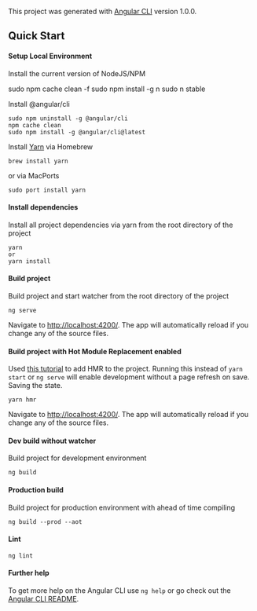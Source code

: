 
This project was generated with [Angular CLI](https://github.com/angular/angular-cli) version 1.0.0.

## Quick Start
#### Setup Local Environment
Install the current version of NodeJS/NPM

  sudo npm cache clean -f
	sudo npm install -g n
	sudo n stable
    
Install @angular/cli

    sudo npm uninstall -g @angular/cli
    npm cache clean
    sudo npm install -g @angular/cli@latest
    
Install [Yarn](https://yarnpkg.com/en/)
via Homebrew

    brew install yarn
    
or via MacPorts

    sudo port install yarn
    
#### Install dependencies
Install all project dependencies via yarn from the root directory of the project

	yarn
	or
	yarn install

#### Build project
Build project and start watcher from the root directory of the project

	ng serve
	
Navigate to [http://localhost:4200/](http://localhost:4200/). The app will automatically reload if you change any of the source files.

#### Build project with Hot Module Replacement enabled
Used [this tutorial](https://medium.com/@beeman/tutorial-enable-hrm-in-angular-cli-apps-1b0d13b80130) to add HMR to the project. Running this instead of `yarn start` or `ng serve` will enable development without a page refresh on save.  Saving the state.

	yarn hmr


Navigate to [http://localhost:4200/](http://localhost:4200/). The app will automatically reload if you change any of the source files.
#### Dev build without watcher
Build project for development environment

	ng build

#### Production build
Build project for production environment with ahead of time compiling

	ng build --prod --aot

#### Lint

    ng lint
    
#### Further help

To get more help on the Angular CLI use `ng help` or go check out the [Angular CLI README](https://github.com/angular/angular-cli/blob/master/README.md).
